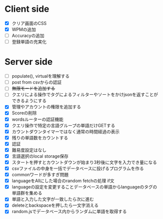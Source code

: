 # Client side
- [x] クリア画面のCSS
- [x] WPMの追加
- [ ] Accuracyの追加
- [ ] 登録単語の充実化

# Server side
- [ ] populate(), virtualを理解する
- [ ] post from csvからの認証
- [ ] ~~無限モードを追加する~~
- [ ] クエリによる操作でタグによるフィルターやソートをかけjsonを返すことができるようにする
- [x] 管理やアカウントの権限を追加する
- [x] Scoreの削除
- [x] wordsルーターの認証機能
- [x] クエリ操作で特定の言語グループの単語だけGETする
- [x] カウントダウンタイマーではなく通常の時間経過の表示
- [x] 残りの単語数をカウントする
- [x] 認証
- [x] 難易度設定はなし
- [x] 言語選択のlocal storage保存
- [x] スタートを押すとカウントダウンが始まり3秒後に文字を入力でき量になる
- [x] csvファイルの中身を一括でデータベースに投げるプログラムを作る
- [x] commonワードが多すぎ問題
- [x] languageをAllにした場合のrandom fetchの処理 if文
- [x] languageの設定を変更することデータベースの単語からlanguageのタグの単語群を集める 
- [x] 単語と入力した文字が一致したら次に進む
- [x] deleteとbackspaceを押したら一文字消える
- [x] random.jsでデータベース内からランダムに単語を取得する